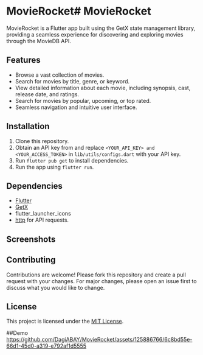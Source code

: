 # MovieRocket# MovieRocket

MovieRocket is a Flutter app built using the GetX state management library, providing a seamless experience for discovering and exploring movies through the MovieDB API.

## Features

- Browse a vast collection of movies.
- Search for movies by title, genre, or keyword.
- View detailed information about each movie, including synopsis, cast, release date, and ratings.
- Search for movies by popular, upcoming, or top rated.
- Seamless navigation and intuitive user interface.

## Installation

1. Clone this repository.
2. Obtain an API key from  and replace `<YOUR_API_KEY> and <YOUR_ACCESS_TOKEN>` in `lib/utils/configs.dart` with your API key.
3. Run `flutter pub get` to install dependencies.
4. Run the app using `flutter run`.

## Dependencies

- [Flutter](https://flutter.dev/)
- [GetX](https://pub.dev/packages/get)
- flutter_launcher_icons
- [http](https://pub.dev/packages/dio) for API requests.

## Screenshots



## Contributing

Contributions are welcome! Please fork this repository and create a pull request with your changes. For major changes, please open an issue first to discuss what you would like to change.

## License

This project is licensed under the [MIT License](LICENSE).

##Demo
https://github.com/DagiABAY/MovieRocket/assets/125886766/6c8bd55e-66d1-45d0-a319-e792af1d5555
